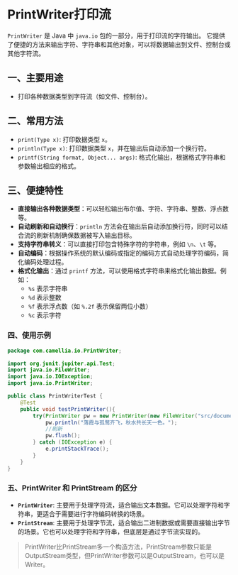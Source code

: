 # PrintWriter打印流

`PrintWriter` 是 Java 中 `java.io` 包的一部分，用于打印流的字符输出。
它提供了便捷的方法来输出字符、字符串和其他对象，可以将数据输出到文件、控制台或其他字符流。

## 一、主要用途
- 打印各种数据类型到字符流（如文件、控制台）。

## 二、常用方法
- `print(Type x)`: 打印数据类型 `x`。
- `println(Type x)`: 打印数据类型 `x`，并在输出后自动添加一个换行符。
- `printf(String format, Object... args)`: 格式化输出，根据格式字符串和参数输出相应的格式。

## 三、便捷特性
- **直接输出各种数据类型**：可以轻松输出布尔值、字符、字符串、整数、浮点数等。
- **自动刷新和自动换行**：`println` 方法会在输出后自动添加换行符，同时可以结合流的刷新机制确保数据被写入输出目标。
- **支持字符串转义**：可以直接打印包含特殊字符的字符串，例如 `\n`、`\t` 等。
- **自动编码**：根据操作系统的默认编码或指定的编码方式自动处理字符编码，简化编码处理过程。
- **格式化输出**：通过 `printf` 方法，可以使用格式字符串来格式化输出数据。例如：
    - `%s` 表示字符串
    - `%d` 表示整数
    - `%f` 表示浮点数（如 `%.2f` 表示保留两位小数）
    - `%c` 表示字符

### 四、使用示例
```java
package com.camellia.io.PrintWriter;

import org.junit.jupiter.api.Test;
import java.io.FileWriter;
import java.io.IOException;
import java.io.PrintWriter;

public class PrintWriterTest {
    @Test
    public void testPrintWriter(){
        try(PrintWriter pw = new PrintWriter(new FileWriter("src/document/PrintWriter"))){
            pw.println("落霞与孤鹜齐飞，秋水共长天一色。");
            //刷新
            pw.flush();
        } catch (IOException e) {
            e.printStackTrace();
        }
    }
}
```

### 五、PrintWriter 和 PrintStream 的区分

- **`PrintWriter`**: 主要用于处理字符流，适合输出文本数据。它可以处理字符和字符串，更适合于需要进行字符编码转换的场景。
- **`PrintStream`**: 主要用于处理字节流，适合输出二进制数据或需要直接输出字节的场景。它也可以处理字符和字符串，但底层是通过字节流实现的。

> PrintWriter比PrintStream多一个构造方法，PrintStream参数只能是OutputStream类型，但PrintWriter参数可以是OutputStream，也可以是Writer。
